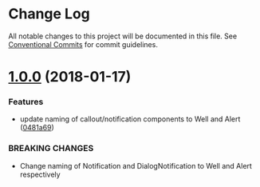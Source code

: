 # Change Log

All notable changes to this project will be documented in this file.
See [Conventional Commits](https://conventionalcommits.org) for commit guidelines.

<a name="1.0.0"></a>
# [1.0.0](https://github.com/zendeskgarden/react-components/compare/garden-react-notifications@0.1.0...garden-react-notifications@1.0.0) (2018-01-17)


### Features

* update naming of callout/notification components to Well and Alert ([0481a69](https://github.com/zendeskgarden/react-components/commit/0481a69))


### BREAKING CHANGES

* Change naming of Notification and DialogNotification to Well and Alert respectively

